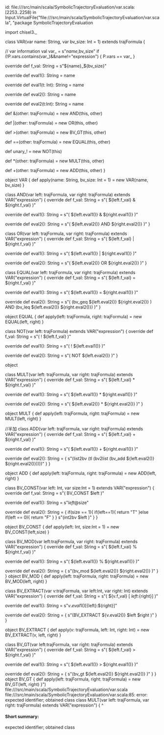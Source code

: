 id: file://<WORKSPACE>/src/main/scala/SymbolicTrajectoryEvaluation/var.scala:[2253..2258) in Input.VirtualFile("file://<WORKSPACE>/src/main/scala/SymbolicTrajectoryEvaluation/var.scala", "package SymbolicTrajectoryEvaluation

import chisel3._



class VAR(var name: String, var bv_size: Int = 1) extends trajFormula {
  
  // var information
  val var_ = s"$name,$bv_size"
  if (!P.vars.contains(var_)&&name!="expression") {
    P.vars += var_
  }

  override def f_val: String = s"${name}_${bv_size}"

  override def eval1(): String = name

  override def eval1(t: Int): String = name 

  override def eval2(): String = name

  override def eval2(t:Int): String = name

  def &(other: trajFormula) = new AND(this, other)

  def |(other: trajFormula) = new OR(this, other)

  def >(other: trajFormula) = new BV_GT(this, other)

  def ==(other: trajFormula) = new EQUAL(this, other)

  def unary_! = new NOT(this)

  def *(other: trajFormula) = new MULT(this, other)

  def +(other: trajFormula) = new ADD(this, other)
}

object VAR {
  def apply(name: String, bv_size: Int = 1) = new VAR(name, bv_size)
}



class AND(var left: trajFormula, var right: trajFormula) extends VAR("expression") {
  override def f_val: String = s"( ${left.f_val} & ${right.f_val} )"

  override def eval1(): String = s"( ${left.eval1()} & ${right.eval1()} )"
  
  override def eval2(): String = s"( ${left.eval2()} AND ${right.eval2()} )"
}

class OR(var left: trajFormula, var right: trajFormula) extends VAR("expression") {
  override def f_val: String = s"( ${left.f_val} | ${right.f_val} )"

  override def eval1(): String = s"( ${left.eval1()} | ${right.eval1()} )"

  override def eval2(): String = s"( ${left.eval2()} OR ${right.eval2()} )"
}

class EQUAL(var left: trajFormula, var right: trajFormula) extends VAR("expression") {
  override def f_val: String = s"( ${left.f_val} = ${right.f_val} )"

  override def eval1(): String = s"( ${left.eval1()} = ${right.eval1()} )"
  
  override def eval2(): String = s"( (bv_geq ${left.eval2()} ${right.eval2()} ) AND (bv_leq ${left.eval2()} ${right.eval2()}) )"
}

object EQUAL {
  def apply(left: trajFormula, right: trajFormula) = new EQUAL(left, right)
}

class NOT(var left: trajFormula) extends VAR("expression") {
  override def f_val: String = s"( ! ${left.f_val} )"

  override def eval1(): String = s"( ! ${left.eval1()} )"
  
  override def eval2(): String = s"( NOT ${left.eval2()} )"
}

object 


class MULT(var left: trajFormula, var right: trajFormula) extends VAR("expression") {
  override def f_val: String = s"( ${left.f_val} * ${right.f_val} )"

  override def eval1(): String = s"( ${left.eval1()} * ${right.eval1()} )"
  
  override def eval2(): String = s"( ${left.eval2()} * ${right.eval2()} )"
}

object MULT {
  def apply(left: trajFormula, right: trajFormula) = new MULT(left, right)
}

//半加
class ADD(var left: trajFormula, var right: trajFormula) extends VAR("expression") {
  override def f_val: String = s"( ${left.f_val} + ${right.f_val} )"
  
  override def eval1(): String = s"( ${left.eval1()} + ${right.eval1()} )"

  override def eval2(): String = {
    s"(list2bv (tl (bv2list (bv_add ${left.eval2()} ${right.eval2()}))))"
  }
}

object ADD {
  def apply(left: trajFormula, right: trajFormula) = new ADD(left, right)
}

class BV_CONST(var left: Int, var size:Int = 1) extends VAR("expression") {
  override def f_val: String = s"( BV_CONST $left )"
  
  override def eval1(): String = s"$left@$size"

  override def eval2(): String = {
    if(size == 1){
      if(left==1){
        return "T"
      }else if(left == 0){
        return "F"
      }
    }
    s"(int2bv $left )"
  }
}

object BV_CONST {
  def apply(left: Int, size:Int = 1) = new BV_CONST(left,size)
}


class BV_MOD(var left:trajFormula, var right: trajFormula) extends VAR("expression") {
  override def f_val: String = s"( ${left.f_val} % ${right.f_val} )"

  override def eval1(): String = s"( ${left.eval1()} % ${right.eval1()} )"
  
  override def eval2(): String = {
    s"(bv_mod ${left.eval2()} ${right.eval2()} )"
  }
}
object  BV_MOD {
  def apply(left: trajFormula, right: trajFormula) = new BV_MOD(left, right)
}

class BV_EXTRACT(var v:trajFormula, var left:Int, var right: Int) extends VAR("expression") {
  override def f_val: String = s"( ${v.f_val} [ ${left}:${right}] )"

  override def eval1(): String = s"${v.eval1()}[${left}:${right}]"
  
  override def eval2(): String = {
    s"(BV_EXTRACT ${v.eval2()} $left $right )"
  }
}

object BV_EXTRACT {
  def apply(v: trajFormula, left: Int, right: Int) = new BV_EXTRACT(v, left, right)
}


class BV_GT(var left:trajFormula, var right: trajFormula) extends VAR("expression") {
  override def f_val: String = s"( ${left.f_val} > ${right.f_val} )"

  override def eval1(): String = s"( ${left.eval1()} > ${right.eval1()} )" 
  
  override def eval2(): String = {
    s"(bv_gt ${left.eval2()} ${right.eval2()} )"
  }
}
object  BV_GT {
  def apply(left: trajFormula, right: trajFormula) = new BV_GT(left, right)
}")
file://<WORKSPACE>/src/main/scala/SymbolicTrajectoryEvaluation/var.scala
file://<WORKSPACE>/src/main/scala/SymbolicTrajectoryEvaluation/var.scala:85: error: expected identifier; obtained class
class MULT(var left: trajFormula, var right: trajFormula) extends VAR("expression") {
^
#### Short summary: 

expected identifier; obtained class